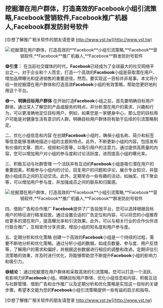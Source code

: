 ## **挖掘潜在用户群体，打造高效的**Facebook**小组引流策略,**Facebook**营销软件,**Facebook**推广机器人,**Facebook**群发防封号软件**

[😍想了解推广相关软件的朋友请登录 http://www.vst.tw](http://www.vst.tw)

 <center><img src="https://vst.tw/MP4/tuiguang/png/6.png" alt="挖掘潜在用户群体，打造高效的**Facebook**小组引流策略,**Facebook**营销软件,**Facebook**推广机器人,**Facebook**群发防封号软件"></center>

**😄引言：**
在当前社交媒体的时代，**Facebook**已经成为了全球最大的社交网络平台之一。对于企业和个人而言，打造一个高效的**Facebook**小组是获取潜在用户、增加品牌曝光和促进销售的重要途径。然而，要实现这一目标并非易事。本文将介绍一些挖掘潜在用户群体和打造高效**Facebook**小组的有效策略，帮助您更好地利用这个平台。

**😄一、明确目标用户群体**
在开始打造**Facebook**小组之前，首先要明确目标用户群体。通过深入了解您的产品或服务的特点，并分析潜在用户的需求、兴趣和行为，可以更准确地定位目标用户。例如，如果您是一家健身中心，那么您的目标用户可能是对健康生活有意识的人群。明确目标用户群体将有助于后续的引流策略制定。

二、优化小组信息和内容
在创建**Facebook**小组时，确保小组名称、简介和标签等信息能够准确地描述小组的主题和特点。此外，不断更新小组的内容，包括发布有价值的文章、图片、视频和问答等，以吸引用户的注意力。通过提供高质量的内容，您可以增加用户对小组的参与度和讨论活跃度，进而提高小组的曝光率。

三、积极互动与社群管理
一个活跃并有互动的**Facebook**小组是吸引潜在用户的重要因素。积极参与小组内的讨论，回复用户的问题和评论，展示专业知识，并鼓励小组成员之间的互动交流。此外，定期举办一些有趣的活动，如抽奖、线下聚会等，可以增加用户参与度，并加强成员之间的联系和归属感。

 <center><img src="https://vst.tw/MP4/tuiguang/png/3.png" alt="挖掘潜在用户群体，打造高效的**Facebook**小组引流策略,**Facebook**营销软件,**Facebook**推广机器人,**Facebook**群发防封号软件"></center>

四、借助广告和合作推广
**Facebook**提供了广告投放平台，您可以选择根据目标用户的特征进行精准投放。通过设置合适的广告定位和内容，可以将您的小组推荐给更多的潜在用户，提高曝光率和引流效果。此外，可以与相关行业的合作伙伴进行联合推广，互相宣传分享资源，增加小组的知名度和用户参与度。

五、定期分析和优化策略
创建一个高效的**Facebook**小组是一个持续的过程，需要不断地分析和优化策略。通过分析小组的数据，如成员数量、参与度、用户反馈等，了解用户的需求和偏好，并根据这些数据进行相应的调整和改进。定期评估引流策略的效果，并及时进行优化，将能够帮助您不断提升**Facebook**小组的影响力和吸引力。

**😄结论：**
通过挖掘潜在用户群体和采取高效的引流策略，您可以打造一个活跃、有影响力的**Facebook**小组。明确目标用户群体、优化小组信息和内容、积极互动与社群管理、借助广告和合作推广以及定期分析和优化策略是实现这一目标的关键步骤。希望本文能为您的**Facebook**小组引流策略提供一些有益的启示和指导。

[😍想了解推广相关软件的朋友请登录 http://www.vst.tw](http://www.vst.tw)



